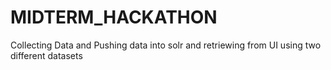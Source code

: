 MIDTERM_HACKATHON
=================

Collecting Data and Pushing data into solr and retriewing from UI using two different datasets
